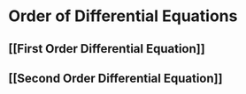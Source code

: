 # Order of Differential Equations
## [[First Order Differential Equation]]
## [[Second Order Differential Equation]]